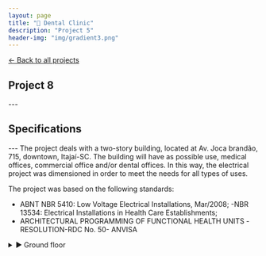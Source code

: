 ```yaml
---
layout: page
title: "🦷 Dental Clinic"
description: "Project 5"
header-img: "img/gradient3.png"
---
```


[← Back to all projects](https://laisdallemulle.github.io/projects/)

<h2>Project 8</h2>
---


<h2>Specifications</h2>
---
The project deals with a two-story building, located at Av. Joca brandão, 715, downtown, Itajaí-SC. The building will have as possible use, medical offices, commercial office and/or dental offices. In this way, the electrical project was dimensioned in order to meet the needs for all types of uses.

The project was based on the following standards:

- ABNT NBR 5410: Low Voltage Electrical Installations, Mar/2008;
-NBR 13534: Electrical Installations in Health Care Establishments;
- ARCHITECTURAL PROGRAMMING OF FUNCTIONAL HEALTH UNITS
-RESOLUTION-RDC No. 50- ANVISA


<details>
<summary> ▶ Ground floor</summary>
<br> 

Circuit 1
Air conditioning - Office 1, power of 40W, 2.5mm wiring, and 15A breaker (according to supplier);

Circuit 2
Lighting - Office 1, power of 120W, 1.5mm wiring, and 10A breaker;

Circuit 3
Outlets - Office 1, power of 1700W, 2.5mm wiring, and 15A breaker;

Circuit 4
Electric Faucet - Office 1, power of 5500W, 10.0mm wiring, and 30A breaker (according to supplier);

Circuit 5
TUE - Dental Chair 1 - total power of 600W, 2.5mm wiring, and 10A breaker;

Circuit 6
Air conditioning - Office 2, power of 40W, 2.5mm wiring, and 15A breaker (according to supplier);

Circuit 7
Lighting - Office 2, power of 120W, 1.5mm wiring, and 10A breaker;

Circuit 8
Outlets - Office 2, power of 2200W, 2.5mm wiring, and 15A breaker;

Circuit 9
Electric Faucet - Office 2, power of 5500W, 10.0mm wiring, and 30A breaker (according to supplier);

Circuit 10
TUE - Dental Chair 2 - total power of 600W, 2.5mm wiring, and 10A breaker;

Circuit 11
Air conditioning - Administration, power of 40W, 2.5mm wiring, and 15A breaker (according to supplier);

Circuit 12
Lighting - Administration, power of 200W, 1.5mm wiring, and 10A breaker;

Circuit 13
Outlets 1 - Administration; total power of 1700W, 2.5mm wiring, and 15A breaker;

Circuit 14
Outlets 2 - Administration; total power of 1800W, 2.5mm wiring, and 15A breaker;

Circuit 15
Air conditioning - Pantry, power of 40W, 2.5mm wiring, and 15A breaker (according to supplier);

Circuit 16
Lighting - Pantry, power of 400W, 1.5mm wiring, and 10A breaker;

Circuit 17
Outlets - Pantry/IS01, power of 1000W, 2.5mm wiring, and 15A breaker;

Circuit 18
Outlets - MICROWAVE, power of 2400W, 4.0mm wiring, and 25A breaker;

Circuit 19
Lighting - IT, IS PCD, IS02, EXIT RECEPTION; total power of 880W, 1.5mm wiring, and 10A breaker;

Circuit 20
Outlets - IT, IS PCD, IS02, EXIT RECEPTION; total power of 1500W, 2.5mm wiring, and 15A breaker;

Circuit 21
Air conditioning - IT, power of 40W, 2.5mm wiring, and 15A breaker (according to supplier);

Circuit 22
Lighting - HALL/CIRC.; total power of 920W, 1.5mm wiring, and 10A breaker;

Circuit 23
Outlets - HALL/CIRC.; total power of 1000W, 2.5mm wiring, and 15A breaker;

Circuit 24
Air conditioning - HALL/CIRC., power of 63W, 2.5mm wiring, and 16A breaker (according to supplier);

Circuit 25
Lighting - RECEPTION.; total power of 880W, 1.5mm wiring, and 10A breaker;

Circuit 26
Outlets - RECEPTION.; total power of 2000W, 2.5mm wiring, and 15A breaker;

Circuit 27
Air conditioning - RECEPTION 1, power of 40W, 2.5mm wiring, and 15A breaker (according to supplier);

Circuit 28
Air conditioning - RECEPTION 2, power of 40W, 2.5mm wiring, and 15A breaker (according to supplier);

Circuit 29
Air conditioning - RECEPTION 3, power of 40W, 2.5mm wiring, and 15A breaker (according to supplier);

Circuit 30
Lighting - EXTERNAL-FRONT.; total power of 1800W, 1.5mm wiring, and 10A breaker;

Circuit 31
Lighting - EXTERNAL-BACK.; total power of 2600W, 2.5mm wiring, and 15A breaker;

Circuit 32
Outlets - GATE/SECURITY/FONT.; total power of 300W, 2.5mm wiring, and 10A breaker;

Circuit 33
GATE MOTOR; total power of 1200W, 2.5mm wiring, and 15A breaker;

Circuit 34
ELEVATOR; total power of 3000W, 6.0mm wiring, and 40A three-phase breaker;

Circuit 35
Lighting - ELEVATOR.; total power of 320W, 1.5mm wiring, and 10A breaker;

Circuit 36
CONTROL PANEL - ELEVATOR.; total power of 6500W, 6.0mm wiring, and 40A three-phase breaker;

Circuit 37
Lighting - TOTEMS.; total power of 1200W, 2.5mm wiring, and 10A breaker;

Circuit 38
VACUUM SYSTEM-.; total power of 1200W, 2.5mm wiring, and 15A three-phase breaker;

Circuit 39
VACUUM COMPRESSION SYSTEM-.; total power of 4500W, 4.0mm wiring, and 25A three-phase breaker;

Circuit 40
LIGHTING/OUTLETS MACHINE ROOM-.; total power of 360W, 2.5mm wiring, and 10A breaker;

Circuits 41, 42, 43, 44
SPARES -.; total power of 2200W, wiring and breaker as needed;

</details>